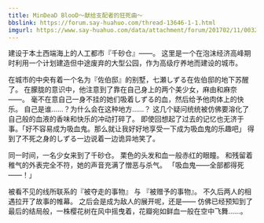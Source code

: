 ```yaml
---
title: MinDeaD BlooD～献给支配者的狂死曲～
bbslink: https://forum.say-huahuo.com/thread-13646-1-1.html
imgurl: https://www.say-huahuo.com/data/attachment/forum/201702/11/003259hkqjjto8zr80jh8c.jpg
---
```


建设于本土西端海上的人工都市『千砂仓』——。
这里是一个在泡沫经济高峰期时利用一个计划建造但中途废弃的大型公园，作为高级疗养地而建设的城市。

在城市的中央有着一个名为『佐伯邸』的别墅，七瀬しずる在佐伯邸的地下苏醒了。
在朦胧的意识中，他注意到了靠在自己身上的两个美少女，麻由和麻奈――。
毫不在意自己一身不挂的她们吸着しずる的血，然后给予他肉体上的快乐。
自己是谁……？为什么会在这种地方……？
这几个疑问统统被仿佛要溶化了自己般的血液的香味和快乐的冲动打碎了。
即使回想起了过去的记忆也无济于事。「好不容易成为吸血鬼。那么就让我好好地享受一下成为吸血鬼的乐趣吧」
得到了不死之身的しずる一边说着一边诡异地笑了。

同一时间，一名少女来到了千砂仓。
栗色的头发和血一般赤红的眼瞳。
和残留着稚气的外表完全不符，她的声音充满了憎恶与杀气。
「吸血鬼――全部都得死――！」

被看不见的线所联系的『被夺走的事物』 与 『被赠予的事物』。
不久后两人的相遇拉开了故事的帷幕。
之后会是成为敌人的展开呢，还是——
仿佛已经预知到了最后的结局般，一株樱花树在风中摇曳着，花瓣宛如鲜血一般在空中飞舞……。<!--more-->
